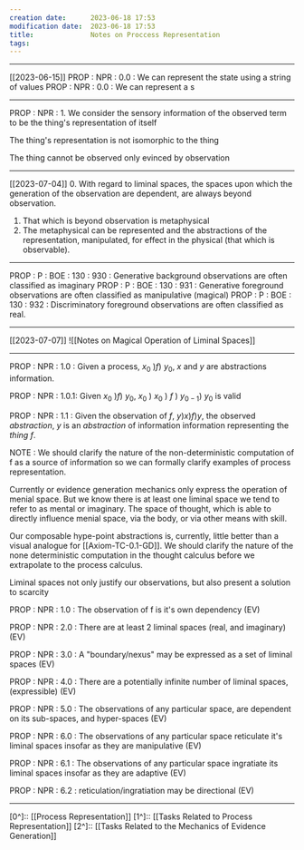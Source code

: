 ```yaml
---
creation date:		2023-06-18 17:53
modification date:	2023-06-18 17:53
title: 				Notes on Proccess Representation
tags:
---
```

---
[[2023-06-15]]
PROP : NPR : 0.0 : We can represent the state using a string of values
PROP : NPR : 0.0 : We can represent a s

---
PROP : NPR : 1. We consider the sensory information of the observed term to be the thing's representation of itself

The thing's representation is not isomorphic to the thing

The thing cannot be observed only evinced by observation

---
[[2023-07-04]]
0. With regard to liminal spaces, the spaces upon which the generation of the observation are dependent, are always beyond observation. 
1. That which is beyond observation is metaphysical
2. The metaphysical can be represented and the abstractions of the representation, manipulated, for effect in the physical (that which is observable).

---
PROP : P : BOE : 130 : 930 : Generative background observations are often classified as imaginary
PROP : P : BOE : 130 : 931 : Generative foreground observations are often classified as manipulative (magical)
PROP : P : BOE : 130 : 932 : Discriminatory foreground observations are often classified as real.

---
[[2023-07-07]]
![[Notes on Magical Operation of Liminal Spaces]]

---
PROP : NPR : 1.0 :  Given a process, $x_0\  ) f )\  y_0$, $x$ and $y$ are abstractions information.

PROP : NPR : 1.0.1: Given $x_0\ ) f )\ y_0$, $x_0\ )\ x_0\ )\ f\ )\ y_{0-1})\ y_0$ is valid

PROP : NPR : 1.1 : Given the observation of $f$, $y ) x ) f ) y$, the observed $abstraction$, $y$ is an $abstraction$ of information information representing the $thing$ $f$.

NOTE : We should clarify the nature of the non-deterministic computation of f as a source of information so we can formally clarify examples of process representation.

Currently or evidence generation mechanics only express the operation of menial space. But we know there is at least one liminal space we tend to refer to as mental or imaginary. The space of thought, which is able to directly influence menial space, via the body, or via other means with skill. 

Our composable hype-point abstractions is, currently, little better than a visual analogue for [[Axiom-TC-0.1-GD]]. We should clarify the nature of the none deterministic computation in the thought calculus before we extrapolate to the process calculus.

Liminal spaces not only justify our observations, but also present a solution to scarcity

PROP : NPR : 1.0 : The observation of f is it's own dependency (EV)

PROP : NPR : 2.0 : There are at least 2 liminal spaces (real, and imaginary) (EV)

PROP : NPR : 3.0 : A "boundary/nexus" may be expressed as a set of liminal spaces (EV)

PROP : NPR : 4.0 : There are a potentially infinite number of liminal spaces, (expressible) (EV)

PROP : NPR : 5.0 : The observations of any particular space, are dependent on its sub-spaces, and hyper-spaces (EV)

PROP : NPR : 6.0 : The observations of any particular space reticulate it's liminal spaces insofar as they are manipulative (EV)

PROP : NPR : 6.1 : The observations of any particular space ingratiate its liminal spaces insofar as they are adaptive (EV)

PROP : NPR : 6.2 : reticulation/ingratiation may be directional (EV)

---
[0^]:: [[Process Representation]]
[1^]:: [[Tasks Related to Process Representation]]
[2^]:: [[Tasks Related to the Mechanics of Evidence Generation]]


[^1]: Representation here implies information, we use representation here to avoid any premature conflations with terminology used in information theory